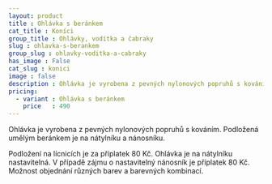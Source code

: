 ```yaml
---
layout: product
title : Ohlávka s beránkem
cat_title : Koníci
group_title : Ohlávky, vodítka a čabraky
slug : ohlavka-s-berankem
group_slug : ohlavky-voditka-a-cabraky
has_image : False
cat_slug : konici
image : false
description : Ohlávka je vyrobena z pevných nylonových popruhů s kováním.Podložená umělým beránkem je na nátylníku a nánosníku.
pricing:
  - variant : Ohlávka s beránkem
    price   : 490
---
```


Ohlávka je vyrobena z pevných nylonových popruhů s kováním.
Podložená umělým beránkem je na nátylníku a nánosníku.

Podložení na lícnicích je za příplatek 80&nbsp;Kč.
Ohlávka je na nátylníku nastavitelná.
V případě zájmu o nastavitelný nánosník je příplatek 80&nbsp;Kč.
Možnost objednání různých barev a barevných kombinací.

